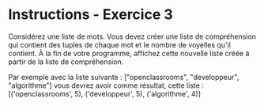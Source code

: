 # Instructions - Exercice 3

Considérez une liste de mots. Vous devez créer une liste de compréhension qui contient des tuples de chaque mot et le nombre de voyelles qu'il contient. À la fin de votre programme, affichez cette nouvelle liste créée à partir de la liste de compréhension.
 
Par exemple avec la liste suivante : ["openclassrooms", "developpeur", "algorithme"]
vous devrez avoir comme résultat, cette liste : [('openclassrooms', 5), ('developpeur', 5), ('algorithme', 4)]
